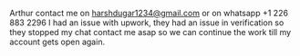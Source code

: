 Arthur contact me on harshdugar1234@gmail.com
or on whatsapp 
+1 226 883 2296
I had an issue with upwork, they had an issue in verification so they stopped my chat contact me asap so we can continue the work till my account gets open again.
